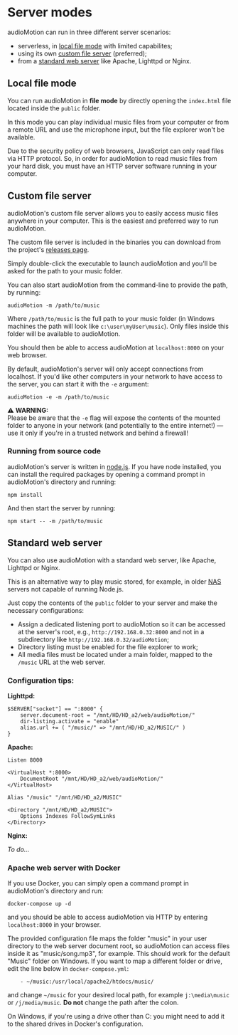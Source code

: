 # Server modes

audioMotion can run in three different server scenarios:
+ serverless, in [local file mode](#local-file-mode) with limited capabilites;
+ using its own [custom file server](#custom-file-server) (preferred);
+ from a [standard web server](#standard-web-server) like Apache, Lighttpd or Nginx.

## Local file mode

You can run audioMotion in **file mode** by directly opening the `index.html` file located inside the `public` folder.

In this mode you can play individual music files from your computer or from a remote URL and use the microphone input, but the file explorer won't be available.

Due to the security policy of web browsers, JavaScript can only read files via HTTP protocol.
So, in order for audioMotion to read music files from your hard disk, you must have an HTTP server software running in your computer.

## Custom file server

audioMotion's custom file server allows you to easily access music files anywhere in your computer. This is the easiest and preferred way to run audioMotion.

The custom file server is included in the binaries you can download from the project's [releases page](https://github.com/hvianna/audioMotion.js/releases/latest).

Simply double-click the executable to launch audioMotion and you'll be asked for the path to your music folder.

You can also start audioMotion from the command-line to provide the path, by running:

```
audioMotion -m /path/to/music
```

Where `/path/to/music` is the full path to your music folder (in Windows machines the path will look like `c:\user\myUser\music`). Only files inside this folder will be available to audioMotion.

You should then be able to access audioMotion at `localhost:8000` on your web browser.

By default, audioMotion's server will only accept connections from localhost. If you'd like other computers in your network to have access to the server, you can start it with the `-e` argument:

```
audioMotion -e -m /path/to/music
```

⚠ **WARNING:**<br>
Please be aware that the `-e` flag will expose the contents of the mounted folder to anyone in your network (and potentially to the entire internet!) &mdash; use it only if you're in a trusted network and behind a firewall!

### Running from source code

audioMotion's server is written in [node.js](https://nodejs.org). If you have node installed, you can install the required packages by opening a command prompt in audioMotion's directory and running:

```
npm install
```

And then start the server by running:

```
npm start -- -m /path/to/music
```

## Standard web server

You can also use audioMotion with a standard web server, like Apache, Lighttpd or Nginx.

This is an alternative way to play music stored, for example, in older [NAS](https://en.wikipedia.org/wiki/Network-attached_storage) servers not capable of running Node.js.

Just copy the contents of the `public` folder to your server and make the necessary configurations:

* Assign a dedicated listening port to audioMotion so it can be accessed at the server's root, e.g., `http://192.168.0.32:8000` and not in a subdirectory like `http://192.168.0.32/audioMotion`;
* Directory listing must be enabled for the file explorer to work;
* All media files must be located under a main folder, mapped to the `/music` URL at the web server.


### Configuration tips:

**Lighttpd:**

```
$SERVER["socket"] == ":8000" {
    server.document-root = "/mnt/HD/HD_a2/web/audioMotion/"
    dir-listing.activate = "enable"
    alias.url += ( "/music/" => "/mnt/HD/HD_a2/MUSIC/" )
}
```

**Apache:**

```
Listen 8000

<VirtualHost *:8000>
	DocumentRoot "/mnt/HD/HD_a2/web/audioMotion/"
</VirtualHost>

Alias "/music" "/mnt/HD/HD_a2/MUSIC"

<Directory "/mnt/HD/HD_a2/MUSIC">
    Options Indexes FollowSymLinks
</Directory>
```

**Nginx:**

*To do...*

### Apache web server with Docker

If you use Docker, you can simply open a command prompt in audioMotion's directory and run:

`docker-compose up -d`

and you should be able to access audioMotion via HTTP by entering `localhost:8000` in your browser.

The provided configuration file maps the folder "music" in your user directory to the web server document root, so audioMotion can access files inside it as "music/song.mp3", for example.
This should work for the default "Music" folder on Windows. If you want to map a different folder or drive, edit the line below in `docker-compose.yml`:

```
    - ~/music:/usr/local/apache2/htdocs/music/
```

and change `~/music` for your desired local path, for example `j:\media\music` or `/j/media/music`. **Do not** change the path after the colon.

On Windows, if you're using a drive other than C: you might need to add it to the shared drives in Docker's configuration.

